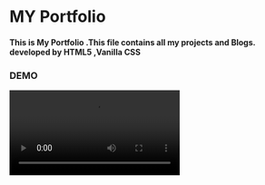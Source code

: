 # MY Portfolio
 #### This is My Portfolio .This file contains all my projects and Blogs. developed by HTML5 ,Vanilla CSS 
 ### DEMO
 ![](/Demo.mp4)


